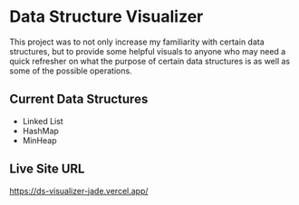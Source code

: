 # Data Structure Visualizer

This project was to not only increase my familiarity with certain data structures,
but to provide some helpful visuals to anyone who may need a quick refresher on what
the purpose of certain data structures is as well as some of the possible operations.

## Current Data Structures

- Linked List
- HashMap
- MinHeap

## Live Site URL

https://ds-visualizer-jade.vercel.app/